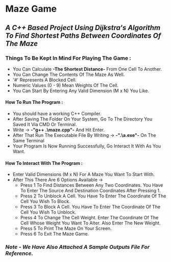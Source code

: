 # **Maze Game**
## *A C++ Based Project Using Dijkstra's Algorithm To Find Shortest Paths Between Coordinates Of The Maze*

### **Things To Be Kept In Mind For Playing The Game :**
- You Can Calculate **-The Shortest Distance-** From One Cell To Another.
- You Can Change The Contents Of The Maze As Well.
- '#' Represents A Blocked Cell.
- Numeric Values (0 - 9) Mean Weights Of The Cell.
- You Can Start By Entering Any Valid Dimension (M x N) You Like.

#### **How To Run The Program :**
- You should have a working C++ Compiler.
- After Saving The Folder On Your System, Go To The Directory You Saved It Via CMD Or Terminal.
- Write -> **-"g++ .\maze.cpp"-** And Hit Enter.
- After That Run The Executable File By Writing -> **-".\a.exe"-** On The Same Terminal
- Your Program Is Now Running Successfully, Go Interact It With As You Want.

#### **How To Interact With The Program :**
- Enter Valid Dimensions (M x N) For A Maze You Want To Start With.
- After This There Are 6 Options Available ->
  - Press 1 To Find Distances Between Any Two Coordinates. You Have To Enter The Source And Destination Coordinates After Pressing 1.
  - Press 2 To Unblock A Cell. You Have To Enter The Coordinate Of The Cell You Wish To Block.
  - Press 3 To Block A Cell. You Have To Enter The Coordinate Of The Cell You Wish To Unblock.
  - Press 4 To Change The Cell Weight. Enter The Coordinate Of The Cell Whose Weight You Want To Alter. Also Enter The New Weight.
  - Press 5 To Print The Maze On Your Screen.
  - Press 6 To Exit The Maze Game.
  
### *Note - We Have Also Attached A Sample Outputs File For Reference.*

